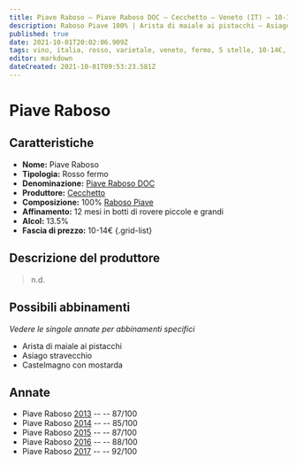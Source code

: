 ```yaml
---
title: Piave Raboso – Piave Raboso DOC – Cecchetto – Veneto (IT) – 10-14€ – 5★
description: Raboso Piave 100% | Arista di maiale ai pistacchi – Asiago stravecchio – Castelmagno con mostarda
published: true
date: 2021-10-01T20:02:06.909Z
tags: vino, italia, rosso, varietale, veneto, fermo, 5 stelle, 10-14€, raboso piave, arista di maiale ai pistacchi, asiago stravecchio, castelmagno con mostarda
editor: markdown
dateCreated: 2021-10-01T09:53:23.581Z
---
```


# Piave Raboso

## Caratteristiche
- **Nome:** Piave Raboso
- **Tipologia:** Rosso fermo
- **Denominazione:** [Piave Raboso DOC](/denominazioni/Italia/Veneto/DOC/Piave-Raboso)
- **Produttore:** [Cecchetto](/produttori/Italia/Veneto/Cecchetto) 
- **Composizione:** 100% [Raboso Piave](/vitigni/Italia/bacca-nera/raboso-piave) 
- **Affinamento:** 12 mesi in botti di rovere piccole e grandi
- **Alcol:** 13.5%
- **Fascia di prezzo:** 10-14€
{.grid-list}

## Descrizione del produttore

> n.d.


## Possibili abbinamenti
*Vedere le singole annate per abbinamenti specifici*

- Arista di maiale ai pistacchi
- Asiago stravecchio
- Castelmagno con mostarda

## Annate
- Piave Raboso [2013](vini/Italia/Veneto/Cecchetto/Piave-Raboso/2013) -- <span class="star-3"></span> -- 87/100
- Piave Raboso [2014](vini/Italia/Veneto/Cecchetto/Piave-Raboso/2014) -- <span class="star-3"></span> -- 85/100
- Piave Raboso [2015](vini/Italia/Veneto/Cecchetto/Piave-Raboso/2015) -- <span class="star-3"></span> -- 87/100 
- Piave Raboso [2016](vini/Italia/Veneto/Cecchetto/Piave-Raboso/2016) -- <span class="star-3"></span> -- 88/100
- Piave Raboso [2017](vini/Italia/Veneto/Cecchetto/Piave-Raboso/2017) -- <span class="star-5"></span> -- 92/100
